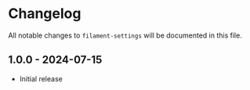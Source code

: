 # Changelog

All notable changes to `filament-settings` will be documented in this file.

## 1.0.0 - 2024-07-15

- Initial release
